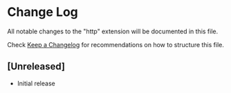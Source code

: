 # Change Log

All notable changes to the "http" extension will be documented in this file.

Check [Keep a Changelog](http://keepachangelog.com/) for recommendations on how to structure this file.

## [Unreleased]

- Initial release